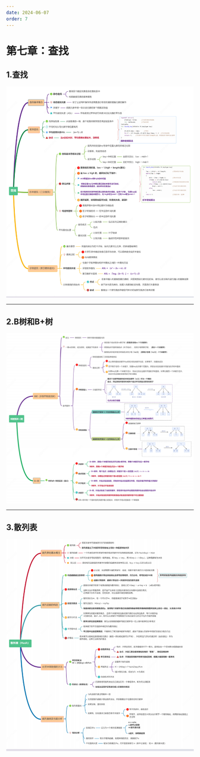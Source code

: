 ```yaml
---
date: 2024-06-07
order: 7
---
```


# 第七章：查找

## 1.查找

![](./assets/7.查找/1.查找.png)

---

## 2.B树和B+树

![](./assets/7.查找/2.B树和B+树.png)

---

## 3.散列表

![](./assets/7.查找/3.散列表.png)

